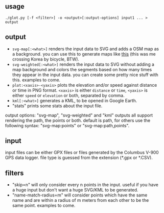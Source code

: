 ## usage

    ./glot.py [-f <filter>] -o <output>[:output-options] input1 ... > output

## output

- `svg-map[:<what>]` renders the input data to SVG and adds a OSM map as a background. you can use this to generate maps like [this](http://instagr.am/p/ThPim/) (this was me crossing Korea by bicycle, BTW).
- `svg-weighted[:<what>]` renders the input data to SVG without adding a map background and colors the segments based on how many times they appear in the input data. you can create some pretty nice stuff with this. examples to come.
- `plot:<xaxis>-<yaxis>` plots the elevation and/or speed against distance or time in PNG format. `<xaxis>` is either `distance` or `time`, `<yaxis>` is either `speed` or `elevation` or both, separated by comma.
- `kml[:<what>]` generates a KML, to be opened in Google Earth.
- "stats" prints some stats about the input file.

output options: "svg-map", "svg-weighted" and "kml" outputs all support rendering the path, the points or both. default is path, for others use the following syntax: "svg-map:points" or "svg-map:path,points".

## input

input files can be either GPX files or files generated by the Columbus V-900 GPS data logger. file type is guessed from the extension (*.gpx or *.CSV).

## filters

- "skip=n" will only consider every n points in the input. useful if you have a huge input but don't want a huge SVG/KML to be generated.
- "name-match-radius=m" will consider points which have the same name and are within a radius of m meters from each other to be the same point. examples to come.
